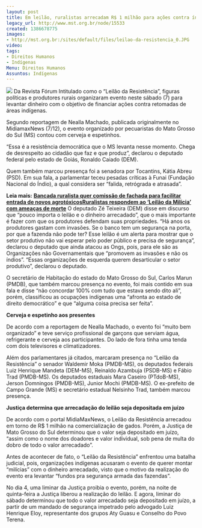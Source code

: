 ```yaml
---
layout: post
title: Em leilão, ruralistas arrecadam R$ 1 milhão para ações contra índios
legacy_url: http://www.mst.org.br/node/15533
created: 1386678775
images:
- http://mst.org.br:/sites/default/files/leilao-da-resistencia_0.JPG
video: 
tags:
- Direitos Humanos
- Indígenas
Menu: Direitos Humanos
Assuntos: Indígenas
---
```



![](/sites/default/files/leilao-da-resistencia_0.JPG)
Da Revista Fórum
Intitulado como o “Leilão da Resistência”, figuras políticas e produtores rurais organizaram evento neste sábado (7) para levantar dinheiro com o objetivo de financiar ações contra retomadas de áreas indígenas.


Segundo reportagem de Nealla Machado, publicada originalmente no MidiamaxNews (7/12), o evento organizado por pecuaristas do Mato Grosso do Sul (MS) contou com cerveja e espetinhos.


“Essa é a resistência democrática que o MS levanta nesse momento. Chega de desrespeito ao cidadão que faz e que produz”, declarou o deputado federal pelo estado de Goiás, Ronaldo Caiado (DEM).


Quem também marcou presença foi a senadora por Tocantins, Kátia Abreu (PSD). Em sua fala, a parlamentar teceu pesadas críticas à Funai (Fundação Nacional do Índio), a qual considera ser “falida, retrógrada e atrasada”.


**Leia mais:**
[**Bancada ruralista quer comissão de fachada para facilitar entrada de novos agrotóxicos**](http://www.mst.org.br/node/15531)[**Ruralistas respondem ao ‘Leilão da Milícia’ com ameaças de morte**](http://www.mst.org.br/node/15530)
O deputado Zé Teixeira (DEM) disse em discurso que “pouco importa o leilão e o dinheiro arrecadado”, que o mais importante é fazer com que os produtores defendam suas propriedades. “Há anos os produtores gastam com invasões. Se o banco tem um segurança na porta, por que a fazenda não pode ter? Esse leilão é um alerta para mostrar que o setor produtivo não vai esperar pelo poder público e precisa de segurança”, declarou o deputado que ainda atacou as Ongs, pois, para ele são as Organizações não Governamentais que “promovem as invasões e não os índios”. “Essas organizações de esquerda querem desarticular o setor produtivo”, declarou o deputado.


O secretário de Habitação do estado do Mato Grosso do Sul, Carlos Marun (PMDB), que também marcou presença no evento, foi mais contido em sua fala e disse “não concordar 100% com tudo que estava sendo dito ali”, porém, classificou as ocupações indígenas uma “afronta ao estado de direito democrático” e que “alguma coisa precisa ser feita”.


**Cerveja e espetinho aos presentes**


De acordo com a reportagem de Nealla Machado, o evento foi “muito bem organizado” e teve serviço profissional de garçons que serviam água, refrigerante e cerveja aos participantes. Do lado de fora tinha uma tenda com dois televisores e climatizadores.


Além dos parlamentares já citados, marcaram presença no “Leilão da Resistência” o senador Waldemir Moka (PMDB-MS), os deputados federais Luiz Henrique Mandeta (DEM-MS), Reinaldo Azambuja (PSDB-MS) e Fábio Trad (PMDB-MS). Os deputados estaduais Mara Caseiro (PTdoB-MS), Jerson Domningos (PMDB-MS), Junior Mochi (PMDB-MS). O ex-prefeito de Campo Grande (MS) e secretário estadual Nelsinho Trad, também marcou presença.


**Justiça determina que arrecadação do leilão seja depositada em juízo**


De acordo com o portal MidiaMaxNews, o Leilão da Resistência arrecadou em torno de R$ 1 milhão na comercialização de gados. Porém, a Justiça de Mato Grosso do Sul determinou que o valor seja depositado em juízo, “assim como o nome dos doadores e valor individual, sob pena de multa do dobro de todo o valor arrecadado”.


Antes de acontecer de fato, o “Leilão da Resistência” enfrentou uma batalha judicial, pois, organizações indígenas acusaram o evento de querer montar “milícias” com o dinheiro arrecadado, visto que o motivo da realização do evento era levantar “fundos pra segurança armada das fazendas”.


No dia 4, uma liminar da Justiça proibia o evento, porém, na noite de quinta-feira a Justiça liberou a realização do leilão. E agora, liminar do sábado determinou que todo o valor arrecadado seja depositado em juízo, a partir de um mandado de segurança impetrado pelo advogado Luiz Henrique Eloy, representante dos grupos Aty Guasu e Conselho do Povo Terena.
